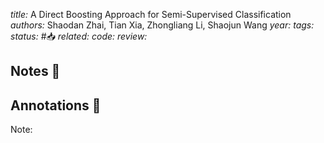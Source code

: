 *title:* A Direct Boosting Approach for Semi-Supervised Classification
*authors:* Shaodan Zhai, Tian Xia, Zhongliang Li, Shaojun Wang
*year:* 
*tags:* 
*status:* #📥
*related:*
*code:*
*review:*

## Notes 📍

## Annotations 📖
Note: 